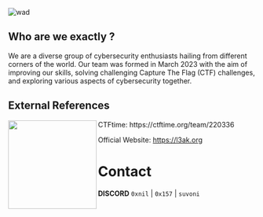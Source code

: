 
![wad](https://github.com/L3AK-TEAM/.github/assets/102762345/d6aee2d0-663f-451e-b2cb-abe9dd74ef6a)

## Who are we exactly ?

We are a diverse group of cybersecurity enthusiasts hailing from different corners of the world. Our team was formed in March 2023 with the aim of improving our skills, solving challenging Capture The Flag (CTF) challenges, and exploring various aspects of cybersecurity together. 
## External References
<p1>
  <img height="180" width="180" align="left" src="https://github.com/L3AK-TEAM/.github/assets/102762345/9a060993-b26a-46b0-8eae-09d0467dcc7c" >
CTFtime: https://ctftime.org/team/220336
</p1>


Official Website: https://l3ak.org

# Contact 

**DISCORD** 
`0xnil` | `0x157` | `suvoni`
